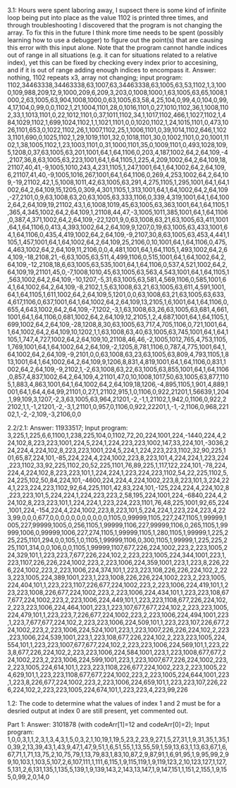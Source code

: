 3.1: Hours were spent laboring away, I supsect there is some kind of infinite loop being put into place as the value 1102 is printed three times, and through troubleshooting I discovered that the program is not changing the array. To fix this in the future I think more time needs to be spent (possibly learning how to use a debugger) to figure out the point(s) that are causing this error with this input alone. Note that the program cannot handle indices out of range in all situations (e.g. it can for situations related to a relative index), yet this can be fixed by checking every index prior to accesining, and if it is out of range adding enough indices to encompass it.
Answer: nothing, 1102 repeats x3, array not changing; input program: 1102,34463338,34463338,63,1007,63,34463338,63,1005,63,53,1102,1,3,1000,109,988,209,12,9,1000,209,6,209,3,203,0,1008,1000,1,63,1005,63,65,1008,1000,2,63,1005,63,904,1008,1000,0,63,1005,63,58,4,25,104,0,99,4,0,104,0,99,4,17,104,0,99,0,0,1102,1,21,1004,1101,28,0,1016,1101,0,27,1010,1102,36,1,1008,1102,33,1,1013,1101,0,22,1012,1101,0,37,1011,1102,34,1,1017,1102,466,1,1027,1102,1,484,1029,1102,1,699,1024,1102,1,1,1021,1101,0,0,1020,1102,1,24,1015,1101,0,473,1026,1101,653,0,1022,1102,26,1,1007,1102,25,1,1006,1101,0,39,1014,1102,646,1,1023,1101,690,0,1025,1102,1,29,1019,1101,32,0,1018,1101,30,0,1002,1101,0,20,1001,1102,1,38,1005,1102,1,23,1003,1101,0,31,1000,1101,35,0,1009,1101,0,493,1028,109,5,1208,0,37,63,1005,63,201,1001,64,1,64,1106,0,203,4,187,1002,64,2,64,109,-4,2107,36,8,63,1005,63,223,1001,64,1,64,1105,1,225,4,209,1002,64,2,64,109,18,21107,40,41,-9,1005,1010,243,4,231,1105,1,247,1001,64,1,64,1002,64,2,64,109,6,21107,41,40,-9,1005,1016,267,1001,64,1,64,1106,0,269,4,253,1002,64,2,64,109,-19,21102,42,1,5,1008,1011,42,63,1005,63,291,4,275,1105,1,295,1001,64,1,64,1002,64,2,64,109,15,1205,0,309,4,301,1105,1,313,1001,64,1,64,1002,64,2,64,109,-27,2101,0,9,63,1008,63,20,63,1005,63,333,1106,0,339,4,319,1001,64,1,64,1002,64,2,64,109,19,21102,43,1,6,1008,1019,45,63,1005,63,363,1001,64,1,64,1105,1,365,4,345,1002,64,2,64,109,1,21108,44,47,-3,1005,1011,385,1001,64,1,64,1106,0,387,4,371,1002,64,2,64,109,-22,1201,9,0,63,1008,63,21,63,1005,63,411,1001,64,1,64,1106,0,413,4,393,1002,64,2,64,109,9,1207,0,19,63,1005,63,433,1001,64,1,64,1106,0,435,4,419,1002,64,2,64,109,-9,2107,30,8,63,1005,63,453,4,441,1105,1,457,1001,64,1,64,1002,64,2,64,109,25,2106,0,10,1001,64,1,64,1106,0,475,4,463,1002,64,2,64,109,11,2106,0,0,4,481,1001,64,1,64,1105,1,493,1002,64,2,64,109,-18,2108,21,-6,63,1005,63,511,4,499,1106,0,515,1001,64,1,64,1002,64,2,64,109,-12,2108,18,6,63,1005,63,535,1001,64,1,64,1106,0,537,4,521,1002,64,2,64,109,19,21101,45,0,-7,1008,1010,45,63,1005,63,563,4,543,1001,64,1,64,1105,1,563,1002,64,2,64,109,-10,1207,-5,31,63,1005,63,581,4,569,1106,0,585,1001,64,1,64,1002,64,2,64,109,-8,2102,1,5,63,1008,63,21,63,1005,63,611,4,591,1001,64,1,64,1105,1,611,1002,64,2,64,109,5,1201,0,0,63,1008,63,21,63,1005,63,633,4,617,1106,0,637,1001,64,1,64,1002,64,2,64,109,13,2105,1,6,1001,64,1,64,1106,0,655,4,643,1002,64,2,64,109,-7,1202,-3,1,63,1008,63,26,63,1005,63,681,4,661,1001,64,1,64,1106,0,681,1002,64,2,64,109,12,2105,1,2,4,687,1001,64,1,64,1105,1,699,1002,64,2,64,109,-28,1208,8,30,63,1005,63,717,4,705,1106,0,721,1001,64,1,64,1002,64,2,64,109,10,1202,1,1,63,1008,63,40,63,1005,63,745,1001,64,1,64,1105,1,747,4,727,1002,64,2,64,109,10,21108,46,46,-2,1005,1012,765,4,753,1105,1,769,1001,64,1,64,1002,64,2,64,109,-2,1205,8,781,1106,0,787,4,775,1001,64,1,64,1002,64,2,64,109,-9,2101,0,0,63,1008,63,23,63,1005,63,809,4,793,1105,1,813,1001,64,1,64,1002,64,2,64,109,9,1206,8,831,4,819,1001,64,1,64,1106,0,831,1002,64,2,64,109,-9,2102,1,-2,63,1008,63,22,63,1005,63,855,1001,64,1,64,1106,0,857,4,837,1002,64,2,64,109,4,21101,47,0,10,1008,1017,50,63,1005,63,877,1105,1,883,4,863,1001,64,1,64,1002,64,2,64,109,18,1206,-4,895,1105,1,901,4,889,1001,64,1,64,4,64,99,21101,0,27,1,21102,915,1,0,1106,0,922,21201,1,56639,1,204,1,99,109,3,1207,-2,3,63,1005,63,964,21201,-2,-1,1,21102,1,942,0,1106,0,922,22102,1,1,-1,21201,-2,-3,1,21101,0,957,0,1106,0,922,22201,1,-1,-2,1106,0,968,22102,1,-2,-2,109,-3,2106,0,0


2.2/2.1: Answer: 11933517; Input program: 3,225,1,225,6,6,1100,1,238,225,104,0,1102,72,20,224,1001,224,-1440,224,4,224,102,8,223,223,1001,224,5,224,1,224,223,223,1002,147,33,224,101,-3036,224,224,4,224,102,8,223,223,1001,224,5,224,1,224,223,223,1102,32,90,225,101,65,87,224,101,-85,224,224,4,224,1002,223,8,223,101,4,224,224,1,223,224,223,1102,33,92,225,1102,20,52,225,1101,76,89,225,1,117,122,224,101,-78,224,224,4,224,102,8,223,223,101,1,224,224,1,223,224,223,1102,54,22,225,1102,5,24,225,102,50,84,224,101,-4600,224,224,4,224,1002,223,8,223,101,3,224,224,1,223,224,223,1102,92,64,225,1101,42,83,224,101,-125,224,224,4,224,102,8,223,223,101,5,224,224,1,224,223,223,2,58,195,224,1001,224,-6840,224,4,224,102,8,223,223,101,1,224,224,1,223,224,223,1101,76,48,225,1001,92,65,224,1001,224,-154,224,4,224,1002,223,8,223,101,5,224,224,1,223,224,223,4,223,99,0,0,0,677,0,0,0,0,0,0,0,0,0,0,0,1105,0,99999,1105,227,247,1105,1,99999,1005,227,99999,1005,0,256,1105,1,99999,1106,227,99999,1106,0,265,1105,1,99999,1006,0,99999,1006,227,274,1105,1,99999,1105,1,280,1105,1,99999,1,225,225,225,1101,294,0,0,105,1,0,1105,1,99999,1106,0,300,1105,1,99999,1,225,225,225,1101,314,0,0,106,0,0,1105,1,99999,1107,677,226,224,1002,223,2,223,1005,224,329,101,1,223,223,7,677,226,224,102,2,223,223,1005,224,344,1001,223,1,223,1107,226,226,224,1002,223,2,223,1006,224,359,1001,223,1,223,8,226,226,224,1002,223,2,223,1006,224,374,101,1,223,223,108,226,226,224,102,2,223,223,1005,224,389,1001,223,1,223,1008,226,226,224,1002,223,2,223,1005,224,404,101,1,223,223,1107,226,677,224,1002,223,2,223,1006,224,419,101,1,223,223,1008,226,677,224,1002,223,2,223,1006,224,434,101,1,223,223,108,677,677,224,1002,223,2,223,1006,224,449,101,1,223,223,1108,677,226,224,102,2,223,223,1006,224,464,1001,223,1,223,107,677,677,224,102,2,223,223,1005,224,479,101,1,223,223,7,226,677,224,1002,223,2,223,1006,224,494,1001,223,1,223,7,677,677,224,102,2,223,223,1006,224,509,101,1,223,223,107,226,677,224,1002,223,2,223,1006,224,524,1001,223,1,223,1007,226,226,224,102,2,223,223,1006,224,539,1001,223,1,223,108,677,226,224,102,2,223,223,1005,224,554,101,1,223,223,1007,677,677,224,102,2,223,223,1006,224,569,101,1,223,223,8,677,226,224,102,2,223,223,1006,224,584,1001,223,1,223,1008,677,677,224,1002,223,2,223,1006,224,599,1001,223,1,223,1007,677,226,224,1002,223,2,223,1005,224,614,101,1,223,223,1108,226,677,224,1002,223,2,223,1005,224,629,101,1,223,223,1108,677,677,224,1002,223,2,223,1005,224,644,1001,223,1,223,8,226,677,224,1002,223,2,223,1006,224,659,101,1,223,223,107,226,226,224,102,2,223,223,1005,224,674,101,1,223,223,4,223,99,226

1.2: The code to determine what the values of index 1 and 2 must be for a desried output at index 0 are still present, yet commented out.

Part 1: Answer: 3101878 (with codeArr[1]=12 and codeArr[0]=2); Input program: 1,0,0,3,1,1,2,3,1,3,4,3,1,5,0,3,2,1,10,19,1,19,5,23,2,23,9,27,1,5,27,31,1,9,31,35,1,35,10,39,2,13,39,43,1,43,9,47,1,47,9,51,1,6,51,55,1,13,55,59,1,59,13,63,1,13,63,67,1,6,67,71,1,71,13,75,2,10,75,79,1,13,79,83,1,83,10,87,2,9,87,91,1,6,91,95,1,9,95,99,2,99,10,103,1,103,5,107,2,6,107,111,1,111,6,115,1,9,115,119,1,9,119,123,2,10,123,127,1,127,5,131,2,6,131,135,1,135,5,139,1,9,139,143,2,143,13,147,1,9,147,151,1,151,2,155,1,9,155,0,99,2,0,14,0

